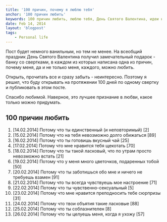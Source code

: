 ```yaml
---
title: '100 причин, почему я люблю тебя'
anchor: '100 причин любить'
keywords: 100 причин любить, люблю тебя, День Святого Валентина, идеи на ДСВ
date: Feb 14, 2014
layout: 'blogpost'
tags:
    - Personal life
---
```


Пост будет немного ванильным, но тем не менее. На всеобщий праздник День Святого Валентина получил замечательный подарок - банку со свертками, в каждом из которых написана одна из причин, почему меня, да и не только меня, каждого, можно любить.

Открыть, прочитать все и сразу забыть - неинтересно. Поэтому я решил, что буду открывать на протяжении 100 дней по одному свертку и публиковать в этом посте. 

<!-- cut -->

Спасибо любимой. Наверное, это лучшее признание в любви, какое только можно придумать.

## 100 причин любить

1. [14.02.2014] Потому что ты единственный (и неповторимый) [2]
2. [15.02.2014] Потому что на тебя невозможно долго обижаться [89]
3. [16.02.2014] Потому что ты готовишь вкусный чай [25]
4. [17.02.2014] Потому что мне нравится тебя щекотать [70]
5. [18.02.2014] Потому что ты такой ласковый, что по утрам просто невозможно встать [21]
6. [19.02.2014] Потому что у меня много цветочков, подаренных тобой [50]
7. [20.02.2014] Потому что ты заботишься обо мне и ничего не требуешь взамен [91]
8. [21.02.2014] Потому что ты всегда чувствуешь мое настроение [71]
9. [22.02.2014] Потому что ты чувственно-сексуальный [5]
10. [23.02.2014] Потому что мне нравится преподносить тебе сюрпризы [31]
11. [24.02.2014] Потому что твои объятия такие ласковые [88]
12. [25.02.2014] Потому что ты соблазнителен [8]
13. [26.02.2014] Потому что ты целуешь меня, когда я ухожу [57]

